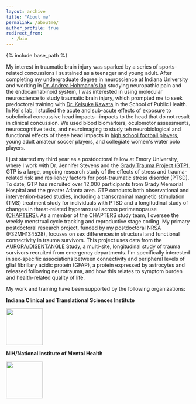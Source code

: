 ```yaml
---
layout: archive
title: "About me"
permalink: /aboutme/
author_profile: true
redirect_from:
  - /bio
---
```


{% include base_path %}

My interest in traumatic brain injury was sparked by a series of sports-related concussions I sustained as a teenager and young adult. After completing my undergraduate degree in neuroscience at Indiana University and working in [Dr. Andrea Hohmann's lab](https://www.hohmann-lab-indiana.com/) studying neuropathic pain and the endocannabinoid system, I was interested in using molecular neuroscience to study traumatic brain injury, which prompted me to seek predoctoral training with [Dr. Keisuke Kawata](https://publichealth.indiana.edu/research/faculty-directory/profile.html?user=kkawata&_gl=1*1iitz0k*_gcl_au*MjAxOTI0OTgwNi4xNzI0MTcwMTU2*_ga*NzgxNzUyLjE3MjI5ODE2ODk.*_ga_61CH0D2DQW*MTcyNDE3MDE1NS4yLjEuMTcyNDE3MDE2OS40Ni4wLjA.) in the School of Public Health. In Kei's lab, I studied the acute and sub-acute effects of exposure to subclinical concussive head impacts--impacts to the head that do not result in clinical concussion. We used blood biomarkers, oculomotor assessments, neurocognitive tests, and neuroimaging to study teh neurobiological and functional effects of these head impacts in [high school football players](https://education.indiana.edu/news/2019/jul-dec/2019-09-10-subconcussive-study.html?_gl=1*1ugqwjy*_gcl_au*MjAxOTI0OTgwNi4xNzI0MTcwMTU2*_ga*NzgxNzUyLjE3MjI5ODE2ODk.*_ga_61CH0D2DQW*MTcyNDE3NzAzNS4zLjAuMTcyNDE3NzAzNS42MC4wLjA.), young adult amateur soccer players, and collegiate women's water polo players.

I just started my third year as a postdoctoral fellow at Emory University, where I work with Dr. Jennifer Stevens and the [Grady Trauma Project (GTP)](https://www.gradytraumaproject.com/). GTP is a large, ongoing research study of the effects of stress and trauma-related risk and resiliency factors for post-traumatic stress disorder (PTSD). To date, GTP has recruited over 12,000 participants from Grady Memorial Hospital and the greater Atlanta area. GTP conducts both observational and intervention-based studies, including a transcraninal magnetic stimulation (TMS) treatment study for individuals with PTSD and a longitudinal study of changes in threat-related hyperarousal across perimenopause ([CHAPTERS](https://www.gradytraumaproject.com/chapters-study)). As a member of the CHAPTERS study team, I oversee the weekly menstrual cycle tracking and reproductive stage coding. My primary postdoctoral research project, funded by my postdoctoral NRSA (F32MH134528), focuses on sex differences in structural and functional connectivity in trauma survivors. This project uses data from the [AURORA/DISENTANGLE Study](https://www.med.unc.edu/itr/aurora-study/), a multi-site, longitudinal study of trauma survivors recruited from emergency departments. I'm specifically interested in sex-specific associations between connectivity and peripheral levels of glial fibrillary acidic protein (GFAP), a protein expressed by astrocytes and released following neurotrauma, and how this relates to symptom burden and health-related quality of life. 

My work and training have been supported by the following organizations:

**Indiana Clinical and Translational Sciences Institute**

<img src="https://github.com/meganhuibregtse/meganhuibregtse/github.io/blob/master/images/logo.jpg" width="100">

**NIH/National Institute of Mental Health**

<img src="https://github.com/meganhuibregtse/meganhuibregtse/github.io/blob/master/images/NIH-NIMH-logo-new.jpg" width="100">
